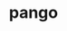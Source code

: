 ---
title: "pango"
layout: cache
categories: [package, develop]
meta: {"versions": ["1.52.2"], "compilers": ["gcc@=11.4.0", "oneapi@=2024.2.0"], "oss": ["ubuntu22.04"], "platforms": ["linux"], "targets": ["x86_64_v3"], "stacks": ["e4s", "e4s-oneapi", "root"], "num_specs": 18, "num_specs_by_stack": {"e4s": 5, "root": 18, "e4s-oneapi": 13}}
spec_details: [{"hash": "7ipzwknw6tmbyw2dg4sx66rteqnl7z53", "compiler": "gcc@=11.4.0", "versions": ["1.52.2"], "os": "ubuntu22.04", "platform": "linux", "target": "x86_64_v3", "variants": ["+X", "build_system=meson", "buildtype=release", "default_library=shared", "~strip"], "stacks": ["e4s", "root"], "size": "-", "tarball": "https://binaries.spack.io/develop/build_cache/linux-ubuntu22.04-x86_64_v3/gcc-11.4.0/pango-1.52.2/linux-ubuntu22.04-x86_64_v3-gcc-11.4.0-pango-1.52.2-7ipzwknw6tmbyw2dg4sx66rteqnl7z53.spack"}, {"hash": "2jfna4nkbg2v7225f44uhpgocnl5iuww", "compiler": "gcc@=11.4.0", "versions": ["1.52.2"], "os": "ubuntu22.04", "platform": "linux", "target": "x86_64_v3", "variants": ["+X", "build_system=meson", "buildtype=release", "default_library=shared", "~strip"], "stacks": ["e4s", "root"], "size": "-", "tarball": "https://binaries.spack.io/develop/build_cache/linux-ubuntu22.04-x86_64_v3/gcc-11.4.0/pango-1.52.2/linux-ubuntu22.04-x86_64_v3-gcc-11.4.0-pango-1.52.2-2jfna4nkbg2v7225f44uhpgocnl5iuww.spack"}, {"hash": "ovwsct5bncmlgbkvocoxdmnikscus5do", "compiler": "gcc@=11.4.0", "versions": ["1.52.2"], "os": "ubuntu22.04", "platform": "linux", "target": "x86_64_v3", "variants": ["+X", "build_system=meson", "buildtype=release", "default_library=shared", "~strip"], "stacks": ["e4s", "root"], "size": "-", "tarball": "https://binaries.spack.io/develop/build_cache/linux-ubuntu22.04-x86_64_v3/gcc-11.4.0/pango-1.52.2/linux-ubuntu22.04-x86_64_v3-gcc-11.4.0-pango-1.52.2-ovwsct5bncmlgbkvocoxdmnikscus5do.spack"}, {"hash": "gzyxjzlmvfcu4fch6oymngucl3oqna7u", "compiler": "gcc@=11.4.0", "versions": ["1.52.2"], "os": "ubuntu22.04", "platform": "linux", "target": "x86_64_v3", "variants": ["+X", "build_system=meson", "buildtype=release", "default_library=shared", "~strip"], "stacks": ["e4s", "root"], "size": "-", "tarball": "https://binaries.spack.io/develop/build_cache/linux-ubuntu22.04-x86_64_v3/gcc-11.4.0/pango-1.52.2/linux-ubuntu22.04-x86_64_v3-gcc-11.4.0-pango-1.52.2-gzyxjzlmvfcu4fch6oymngucl3oqna7u.spack"}, {"hash": "zjb3553vkfehuwqnbzzrzz7md3intu7w", "compiler": "gcc@=11.4.0", "versions": ["1.52.2"], "os": "ubuntu22.04", "platform": "linux", "target": "x86_64_v3", "variants": ["+X", "build_system=meson", "buildtype=release", "default_library=shared", "~strip"], "stacks": ["e4s", "root"], "size": "-", "tarball": "https://binaries.spack.io/develop/build_cache/linux-ubuntu22.04-x86_64_v3/gcc-11.4.0/pango-1.52.2/linux-ubuntu22.04-x86_64_v3-gcc-11.4.0-pango-1.52.2-zjb3553vkfehuwqnbzzrzz7md3intu7w.spack"}, {"hash": "4o4lsq3to2qcqjbmtnpta6pcwneokrcy", "compiler": "oneapi@=2024.2.0", "versions": ["1.52.2"], "os": "ubuntu22.04", "platform": "linux", "target": "x86_64_v3", "variants": ["+X", "build_system=meson", "buildtype=release", "default_library=shared", "~strip"], "stacks": ["e4s-oneapi", "root"], "size": "-", "tarball": "https://binaries.spack.io/develop/build_cache/linux-ubuntu22.04-x86_64_v3/oneapi-2024.2.0/pango-1.52.2/linux-ubuntu22.04-x86_64_v3-oneapi-2024.2.0-pango-1.52.2-4o4lsq3to2qcqjbmtnpta6pcwneokrcy.spack"}, {"hash": "vnf3jbuq5vv5btie4qdjzwf72fmks7vp", "compiler": "oneapi@=2024.2.0", "versions": ["1.52.2"], "os": "ubuntu22.04", "platform": "linux", "target": "x86_64_v3", "variants": ["+X", "build_system=meson", "buildtype=release", "default_library=shared", "~strip"], "stacks": ["e4s-oneapi", "root"], "size": "-", "tarball": "https://binaries.spack.io/develop/build_cache/linux-ubuntu22.04-x86_64_v3/oneapi-2024.2.0/pango-1.52.2/linux-ubuntu22.04-x86_64_v3-oneapi-2024.2.0-pango-1.52.2-vnf3jbuq5vv5btie4qdjzwf72fmks7vp.spack"}, {"hash": "hx5lvipw3beim6qozhm3tgtsyu2ofm36", "compiler": "oneapi@=2024.2.0", "versions": ["1.52.2"], "os": "ubuntu22.04", "platform": "linux", "target": "x86_64_v3", "variants": ["+X", "build_system=meson", "buildtype=release", "default_library=shared", "~strip"], "stacks": ["e4s-oneapi", "root"], "size": "-", "tarball": "https://binaries.spack.io/develop/build_cache/linux-ubuntu22.04-x86_64_v3/oneapi-2024.2.0/pango-1.52.2/linux-ubuntu22.04-x86_64_v3-oneapi-2024.2.0-pango-1.52.2-hx5lvipw3beim6qozhm3tgtsyu2ofm36.spack"}, {"hash": "dbrak7vtndxco5fk5fzpykpw2cgl3sdm", "compiler": "oneapi@=2024.2.0", "versions": ["1.52.2"], "os": "ubuntu22.04", "platform": "linux", "target": "x86_64_v3", "variants": ["+X", "build_system=meson", "buildtype=release", "default_library=shared", "~strip"], "stacks": ["e4s-oneapi", "root"], "size": "-", "tarball": "https://binaries.spack.io/develop/build_cache/linux-ubuntu22.04-x86_64_v3/oneapi-2024.2.0/pango-1.52.2/linux-ubuntu22.04-x86_64_v3-oneapi-2024.2.0-pango-1.52.2-dbrak7vtndxco5fk5fzpykpw2cgl3sdm.spack"}, {"hash": "6gzyr6wmeuhmr3lch7ycqcfbty6gpmom", "compiler": "oneapi@=2024.2.0", "versions": ["1.52.2"], "os": "ubuntu22.04", "platform": "linux", "target": "x86_64_v3", "variants": ["+X", "build_system=meson", "buildtype=release", "default_library=shared", "~strip"], "stacks": ["e4s-oneapi", "root"], "size": "-", "tarball": "https://binaries.spack.io/develop/build_cache/linux-ubuntu22.04-x86_64_v3/oneapi-2024.2.0/pango-1.52.2/linux-ubuntu22.04-x86_64_v3-oneapi-2024.2.0-pango-1.52.2-6gzyr6wmeuhmr3lch7ycqcfbty6gpmom.spack"}, {"hash": "qdlwcr66zbpf3jnpwof4a6bivkwbbfpf", "compiler": "oneapi@=2024.2.0", "versions": ["1.52.2"], "os": "ubuntu22.04", "platform": "linux", "target": "x86_64_v3", "variants": ["+X", "build_system=meson", "buildtype=release", "default_library=shared", "~strip"], "stacks": ["e4s-oneapi", "root"], "size": "-", "tarball": "https://binaries.spack.io/develop/build_cache/linux-ubuntu22.04-x86_64_v3/oneapi-2024.2.0/pango-1.52.2/linux-ubuntu22.04-x86_64_v3-oneapi-2024.2.0-pango-1.52.2-qdlwcr66zbpf3jnpwof4a6bivkwbbfpf.spack"}, {"hash": "65t7wmvoch3e6uuchnmytfttaxagl2ds", "compiler": "oneapi@=2024.2.0", "versions": ["1.52.2"], "os": "ubuntu22.04", "platform": "linux", "target": "x86_64_v3", "variants": ["+X", "build_system=meson", "buildtype=release", "default_library=shared", "~strip"], "stacks": ["e4s-oneapi", "root"], "size": "-", "tarball": "https://binaries.spack.io/develop/build_cache/linux-ubuntu22.04-x86_64_v3/oneapi-2024.2.0/pango-1.52.2/linux-ubuntu22.04-x86_64_v3-oneapi-2024.2.0-pango-1.52.2-65t7wmvoch3e6uuchnmytfttaxagl2ds.spack"}, {"hash": "ap2bec2vp36kxw7d3u2cxv7tih6hvyoq", "compiler": "oneapi@=2024.2.0", "versions": ["1.52.2"], "os": "ubuntu22.04", "platform": "linux", "target": "x86_64_v3", "variants": ["+X", "build_system=meson", "buildtype=release", "default_library=shared", "~strip"], "stacks": ["e4s-oneapi", "root"], "size": "-", "tarball": "https://binaries.spack.io/develop/build_cache/linux-ubuntu22.04-x86_64_v3/oneapi-2024.2.0/pango-1.52.2/linux-ubuntu22.04-x86_64_v3-oneapi-2024.2.0-pango-1.52.2-ap2bec2vp36kxw7d3u2cxv7tih6hvyoq.spack"}, {"hash": "4ak6lghko6okkxif3t2s7ndb56z2wnfg", "compiler": "oneapi@=2024.2.0", "versions": ["1.52.2"], "os": "ubuntu22.04", "platform": "linux", "target": "x86_64_v3", "variants": ["+X", "build_system=meson", "buildtype=release", "default_library=shared", "~strip"], "stacks": ["e4s-oneapi", "root"], "size": "-", "tarball": "https://binaries.spack.io/develop/build_cache/linux-ubuntu22.04-x86_64_v3/oneapi-2024.2.0/pango-1.52.2/linux-ubuntu22.04-x86_64_v3-oneapi-2024.2.0-pango-1.52.2-4ak6lghko6okkxif3t2s7ndb56z2wnfg.spack"}, {"hash": "rrgp67q4btwb6eipuhmna2nezj3pwdvd", "compiler": "oneapi@=2024.2.0", "versions": ["1.52.2"], "os": "ubuntu22.04", "platform": "linux", "target": "x86_64_v3", "variants": ["+X", "build_system=meson", "buildtype=release", "default_library=shared", "~strip"], "stacks": ["e4s-oneapi", "root"], "size": "-", "tarball": "https://binaries.spack.io/develop/build_cache/linux-ubuntu22.04-x86_64_v3/oneapi-2024.2.0/pango-1.52.2/linux-ubuntu22.04-x86_64_v3-oneapi-2024.2.0-pango-1.52.2-rrgp67q4btwb6eipuhmna2nezj3pwdvd.spack"}, {"hash": "5udin7byl3vgt6h62qpblf7zqeoajkea", "compiler": "oneapi@=2024.2.0", "versions": ["1.52.2"], "os": "ubuntu22.04", "platform": "linux", "target": "x86_64_v3", "variants": ["+X", "build_system=meson", "buildtype=release", "default_library=shared", "~strip"], "stacks": ["e4s-oneapi", "root"], "size": "-", "tarball": "https://binaries.spack.io/develop/build_cache/linux-ubuntu22.04-x86_64_v3/oneapi-2024.2.0/pango-1.52.2/linux-ubuntu22.04-x86_64_v3-oneapi-2024.2.0-pango-1.52.2-5udin7byl3vgt6h62qpblf7zqeoajkea.spack"}, {"hash": "dpbbblri3o7hmuob3wsgpegmk5d2caws", "compiler": "oneapi@=2024.2.0", "versions": ["1.52.2"], "os": "ubuntu22.04", "platform": "linux", "target": "x86_64_v3", "variants": ["+X", "build_system=meson", "buildtype=release", "default_library=shared", "~strip"], "stacks": ["e4s-oneapi", "root"], "size": "-", "tarball": "https://binaries.spack.io/develop/build_cache/linux-ubuntu22.04-x86_64_v3/oneapi-2024.2.0/pango-1.52.2/linux-ubuntu22.04-x86_64_v3-oneapi-2024.2.0-pango-1.52.2-dpbbblri3o7hmuob3wsgpegmk5d2caws.spack"}, {"hash": "ox6ysyi3iul4gxrqu25vgcc3rz7wo67w", "compiler": "oneapi@=2024.2.0", "versions": ["1.52.2"], "os": "ubuntu22.04", "platform": "linux", "target": "x86_64_v3", "variants": ["+X", "build_system=meson", "buildtype=release", "default_library=shared", "~strip"], "stacks": ["e4s-oneapi", "root"], "size": "-", "tarball": "https://binaries.spack.io/develop/build_cache/linux-ubuntu22.04-x86_64_v3/oneapi-2024.2.0/pango-1.52.2/linux-ubuntu22.04-x86_64_v3-oneapi-2024.2.0-pango-1.52.2-ox6ysyi3iul4gxrqu25vgcc3rz7wo67w.spack"}]
---